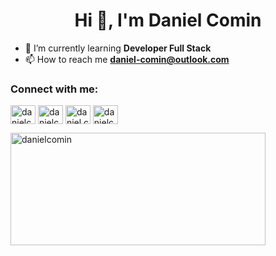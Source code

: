 <h1 align="center">Hi 👋, I'm Daniel Comin</h1>

- 🌱 I’m currently learning **Developer Full Stack**
- 📫 How to reach me **daniel-comin@outlook.com**
<h3 align="left">Connect with me:</h3>
<p align="left">
<a href="https://twitter.com/danielcomin_" target="blank"><img align="center" src="https://raw.githubusercontent.com/rahuldkjain/github-profile-readme-generator/master/src/images/icons/Social/twitter.svg" alt="danielcomin_" height="30" width="40" /></a>
<a href="https://linkedin.com/in/danielcomin" target="blank"><img align="center" src="https://raw.githubusercontent.com/rahuldkjain/github-profile-readme-generator/master/src/images/icons/Social/linked-in-alt.svg" alt="danielcomin" height="30" width="40" /></a>
<a href="https://fb.com/daniel.comin.3" target="blank"><img align="center" src="https://raw.githubusercontent.com/rahuldkjain/github-profile-readme-generator/master/src/images/icons/Social/facebook.svg" alt="daniel.comin.3" height="30" width="40" /></a>
<a href="https://instagram.com/danielcomin_" target="blank"><img align="center" src="https://raw.githubusercontent.com/rahuldkjain/github-profile-readme-generator/master/src/images/icons/Social/instagram.svg" alt="danielcomin_" height="30" width="40" /></a>
</p>


<img align="center" src="https://github-readme-stats.vercel.app/api/top-langs?username=danielcomin&show_icons=true&theme=dracula&locale=en&layout=compact" alt="danielcomin" width="90%" height="180"/>


